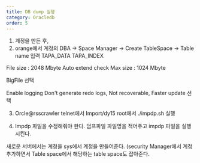```yaml
---
title: DB dump 실행
category: Oracledb
order: 5
---
```


1. 계정을 만든 후,
2. orange에서 계정의
DBA -> Space Manager -> Create TableSpace 
-> Table name 입력
TAPA_DATA
TAPA_INDEX

File size : 2048 Mbyte
Auto extend check
Max size : 1024 Mbyte

BigFile 선택

Enable logging
Don't generate redo logs, Not recoverable, Faster update 선택

3. Orcle@rsscrawler telnet에서
Import/dy15 root에서
./impdp.sh 실행


4. Impdp 파일을 수정해줘야 한다. 덤프파일 파일명을 적어주고 impdp 파일을 실행시킨다.

새로운 서버에서는 계정을 sys에서 계정을 만들어준다. (security Manager에서 계정 추가하면서 
Table space에서 해당하는 table space도 잡아준다.

